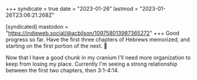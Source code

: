+++
syndicate = true
date = "2023-01-26"
lastmod = "2023-01-26T23:06:21.268Z"

[syndicated]
mastodon = "https://indieweb.social/@acbilson/109758013987365272"
+++
Good progress so far. Have the first three chapters of Hebrews memorized, and starting on the first portion of the next. 🥳

Now that I have a good chunk in my cranium I'll need more organization to keep from losing my place. Currently I'm seeing a strong relationship between the first two chapters, then 3:1-4:14.